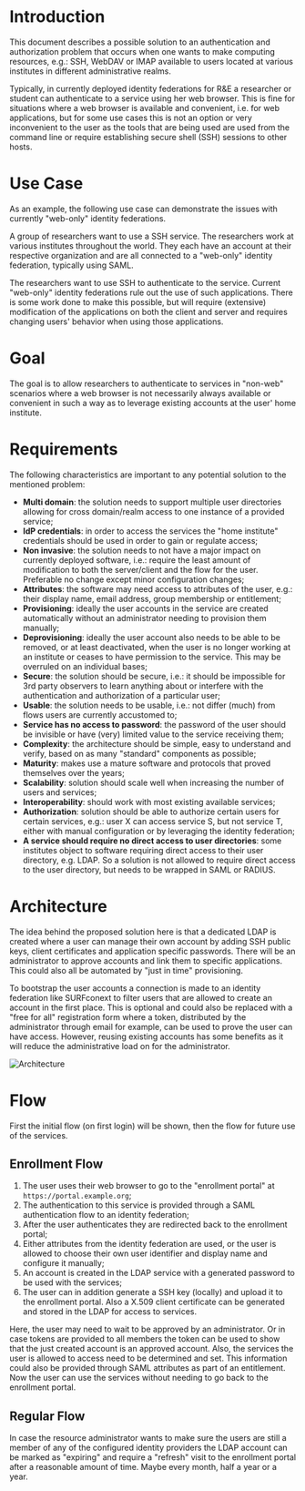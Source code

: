 # Introduction
This document describes a possible solution to an authentication and 
authorization problem that occurs when one wants to make computing resources, 
e.g.: SSH, WebDAV or IMAP available to users located at various institutes in 
different administrative realms.

Typically, in currently deployed identity federations for R&E a researcher or
student can authenticate to a service using her web browser. This is fine for 
situations where a web browser is available and convenient, i.e. for web 
applications, but for some use cases this is not an option or very inconvenient 
to the user as the tools that are being used are used from the command line or 
require establishing secure shell (SSH) sessions to other hosts.

# Use Case
As an example, the following use case can demonstrate the issues with currently
"web-only" identity federations.

A group of researchers want to use a SSH service. The researchers work at 
various institutes throughout the world. They each have an account at their 
respective organization and are all connected to a "web-only" identity 
federation, typically using SAML.

The researchers want to use SSH to authenticate to the service. Current 
"web-only" identity federations rule out the use of such applications. There is 
some work done to make this possible, but will require (extensive) modification 
of the applications on both the client and server and requires changing 
users' behavior when using those applications.

# Goal
The goal is to allow researchers to authenticate to services in "non-web" 
scenarios where a web browser is not necessarily always available or 
convenient in such a way as to leverage existing accounts at the user' home 
institute.

# Requirements
The following characteristics are important to any potential solution to the 
mentioned problem:

* **Multi domain**: the solution needs to support multiple user directories 
  allowing for cross domain/realm access to one instance of a provided service;
* **IdP credentials**: in order to access the services the "home institute" 
  credentials should be used in order to gain or regulate access;
* **Non invasive**: the solution needs to not have a major impact on currently 
  deployed software, i.e.: require the least amount of modification to both the 
  server/client and the flow for the user. Preferable no change except minor 
  configuration changes;
* **Attributes**: the software may need access to attributes of the user, 
  e.g.: their display name, email address, group membership or entitlement;
* **Provisioning**: ideally the user accounts in the service are created 
  automatically without an administrator needing to provision them manually;
* **Deprovisioning**: ideally the user account also needs to be able to be 
  removed, or at least deactivated, when the user is no longer working at an 
  institute or ceases to have permission to the service. This may be overruled
  on an individual bases;
* **Secure**: the solution should be secure, i.e.: it should be impossible for
  3rd party observers to learn anything about or interfere with the 
  authentication and authorization of a particular user;
* **Usable**: the solution needs to be usable, i.e.: not differ (much) from 
  flows users are currently accustomed to;
* **Service has no access to password**: the password of the user should be 
  invisible or have (very) limited value to the service receiving them;
* **Complexity**: the architecture should be simple, easy to understand and 
  verify, based on as many "standard" components as possible;
* **Maturity**: makes use a mature software and protocols that proved 
  themselves over the years;
* **Scalability**: solution should scale well when increasing the number of 
  users and services;
* **Interoperability**: should work with most existing available services;
* **Authorization**: solution should be able to authorize certain users for
  certain services, e.g.: user X can access service S, but not service T, 
  either with manual configuration or by leveraging the identity federation;
* **A service should require no direct access to user directories**: some 
  institutes object to software requiring direct access to their user 
  directory, e.g. LDAP. So a solution is not allowed to require direct access 
  to the user directory, but needs to be wrapped in SAML or RADIUS.

# Architecture
The idea behind the proposed solution here is that a dedicated LDAP is created 
where a user can manage their own account by adding SSH public keys, client 
certificates and application specific passwords. There will be an administrator 
to approve accounts and link them to specific applications. This could also all 
be automated by "just in time" provisioning.

To bootstrap the user accounts a connection is made to an identity federation 
like SURFconext to filter users that are allowed to create an account in the 
first place. This is optional and could also be replaced with a "free for all" 
registration form where a token, distributed by the administrator through 
email for example, can be used to prove the user can have access. However, 
reusing existing accounts has some benefits as it will reduce the 
administrative load on for the administrator.

![Architecture](https://raw.github.com/fkooman/ldapaas/master/img/architecture.png)

# Flow
First the initial flow (on first login) will be shown, then the flow for future 
use of the services.

## Enrollment Flow
1. The user uses their web browser to go to the "enrollment portal" at 
   `https://portal.example.org`;
2. The authentication to this service is provided through a SAML authentication 
   flow to an identity federation;
3. After the user authenticates they are redirected back to the enrollment 
   portal;
4. Either attributes from the identity federation are used, or the user is 
   allowed to choose their own user identifier and display name and configure
   it manually;
5. An account is created in the LDAP service with a generated password to be 
   used with the services;
6. The user can in addition generate a SSH key (locally) and upload it to the
   enrollment portal. Also a X.509 client certificate can be generated and 
   stored in the LDAP for access to services.

Here, the user may need to wait to be approved by an administrator. Or in case
tokens are provided to all members the token can be used to show that the 
just created account is an approved account. Also, the services the user is 
allowed to access need to be determined and set. This information could also 
be provided through SAML attributes as part of an entitlement. Now the user 
can use the services without needing to go back to the enrollment portal.

## Regular Flow
In case the resource administrator wants to make sure the users are still a 
member of any of the configured identity providers the LDAP account can be 
marked as "expiring" and require a "refresh" visit to the enrollment portal 
after a reasonable amount of time. Maybe every month, half a year or a year.
